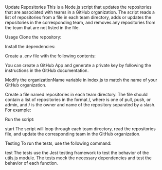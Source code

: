 Update Repositories
This is a Node.js script that updates the repositories that are associated with teams in a GitHub organization. The script reads a list of repositories from a file in each team directory, adds or updates the repositories in the corresponding team, and removes any repositories from the team that are not listed in the file.

Usage
Clone the repository:

Install the dependencies:

Create a .env file with the following contents:

You can create a GitHub App and generate a private key by following the instructions in the GitHub documentation.

Modify the organizationName variable in index.js to match the name of your GitHub organization.

Create a file named repositories in each team directory. The file should contain a list of repositories in the format <permission> <owner>/<repo>, where <permission> is one of pull, push, or admin, and <owner>/<repo> is the owner and name of the repository separated by a slash. For example:

Run the script:

start
The script will loop through each team directory, read the repositories file, and update the corresponding team in the GitHub organization.

Testing
To run the tests, use the following command:

test
The tests use the Jest testing framework to test the behavior of the utils.js module. The tests mock the necessary dependencies and test the behavior of each function.
